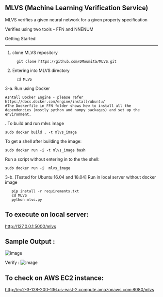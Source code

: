 MLVS (Machine Learning Verification Service)
-----------------------------------------------

MLVS verifies a given neural network for a given property specification

Verifies using two tools - FFN and NNENUM

 Getting Started 
 
 
 -------------------------
1. clone MLVS repository     

         git clone https://github.com/DMoumita/MLVS.git

2. Entering into MLVS directory
      
         cd MLVS 
                                
3-a. Run using Docker 

    #Intall Docker Engine - please refer https://docs.docker.com/engine/install/ubuntu/
    #The Dockerfile in FFN folder shows how to install all the dependencies (mostly python and numpy packages) and set up the environment. 
  
   . To build and run mlvs image
    
    sudo docker build . -t mlvs_image 

   To get a shell after building the image:
  
    sudo docker run -i -t mlvs_image bash
    
   Run a script without entering in to the the shell:
   
    sudo docker run -i  mlvs_image 
    
    
    
 
 3-b. [Tested for Ubuntu 16.04 and 18.04]
      Run in local server without docker image
    
       pip install -r requirements.txt
       cd MLVS
       python mlvs.py

   

To execute on local server: 
--------------------------
   http://127.0.0.1:5000/mlvs

Sample Output :
---------------
       
![image](https://user-images.githubusercontent.com/41421406/130942949-b1827f71-f25a-4921-9e54-9a5d6efcca9a.png)
  
  
Verify :
![image](https://user-images.githubusercontent.com/41421406/130942817-64e889bf-31db-4602-97ba-0483469d5971.png)



To check on AWS EC2 instance: 
--------------------------
http://ec2-3-128-200-136.us-east-2.compute.amazonaws.com:8080/mlvs
